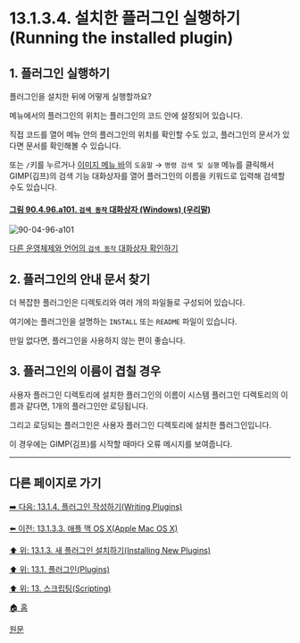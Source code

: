 # 13.1.3.4. 설치한 플러그인 실행하기(Running the installed plugin)

<a id="13-01-03-04-s1"></a>

## 1. 플러그인 실행하기
플러그인을 설치한 뒤에 어떻게 실행할까요?

메뉴에서의 플러그인의 위치는 플러그인의 코드 안에 설정되어 있습니다. 

직접 코드를 열어 메뉴 안의 플러그인의 위치를 확인할 수도 있고, 플러그인의 문서가 있다면 문서를 확인해볼 수 있습니다. 

또는 `/`키를 누르거나 [이미지 메뉴 바](./19-glossaryx-image_menu_bar.md)의 `도움말` → `명령 검색 및 실행` 메뉴를 클릭해서 GIMP(김프)의 검색 기능 대화상자를 열어 플러그인의 이름을 키워드로 입력해 검색할 수도 있습니다.

<a id="90-04-96-a101"></a>

#### [그림 90.4.96.a101. `검색 동작` 대화상자 (Windows) (우리말)](./90-04-0096-search_action.md#90-04-96-a101)
![90-04-96-a101](https://github.com/wonder13662/gimp/assets/15767104/29892da1-42f9-41dd-a60e-e5a6d104cc66)

[다른 운영체제와 언어의 `검색 동작` 대화상자 확인하기](./90-04-0096-search_action.md#90-04-96-a102)

<a id="13-01-03-04-s2"></a>

## 2. 플러그인의 안내 문서 찾기
더 복잡한 플러그인은 디렉토리와 여러 개의 파일들로 구성되어 있습니다. 

여기에는 플러그인을 설명하는 `INSTALL` 또는 `README` 파일이 있습니다. 

만일 없다면, 플러그인을 사용하지 않는 편이 좋습니다.

<a id="13-01-03-04-s3"></a>

## 3. 플러그인의 이름이 겹칠 경우
사용자 플러그인 디렉토리에 설치한 플러그인의 이름이 시스템 플러그인 디렉토리의 이름과 같다면, 1개의 플러그인만 로딩됩니다. 

그리고 로딩되는 플러그인은 사용자 플러그인 디렉토리에 설치한 플러그인입니다. 

이 경우에는 GIMP(김프)를 시작할 때마다 오류 메시지를 보여줍니다.

***

## 다른 페이지로 가기

[➡️ 다음: 13.1.4. 플러그인 작성하기(Writing Plugins)](./13-01-04-writing_plugins.md)

[⬅️ 이전: 13.1.3.3. 애플 맥 OS X(Apple Mac OS X)](./13-01-03-03-apple_mac_osx.md)

[⬆️ 위: 13.1.3. 새 플러그인 설치하기(Installing New Plugins)](./13-01-03-00-installing_new_plugins.md)

[⬆️ 위: 13.1. 플러그인(Plugins)](./13-01-00-plugins.md)

[⬆️ 위: 13. 스크립팅(Scripting)](./13-00-scripting.md)

[🏠 홈](./00-home.md)

[원문](https://docs.gimp.org/2.10/ko/gimp-scripting.html#idm9453)
